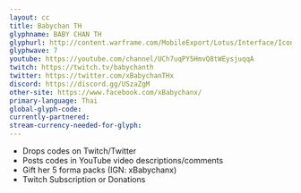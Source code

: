 ```yaml
---
layout: cc
title: Babychan TH
glyphname: BABY CHAN TH
glyphurl: http://content.warframe.com/MobileExport/Lotus/Interface/Icons/Player/ContentCreators/BabychanTH.png
glyphwave: 7
youtube: https://youtube.com/channel/UCh7uqPY5HmvQ8tWEysjuqqA
twitch: https://twitch.tv/babychanth
twitter: https://twitter.com/xBabychanTHx
discord: https://discord.gg/USzaZgM
other-site: https://www.facebook.com/xBabychanx/
primary-language: Thai
global-glyph-code: 
currently-partnered: 
stream-currency-needed-for-glyph: 
---
```

* Drops codes on Twitch/Twitter
* Posts codes in YouTube video descriptions/comments
* Gift her 5 forma packs (IGN: xBabychanx)
* Twitch Subscription or Donations
